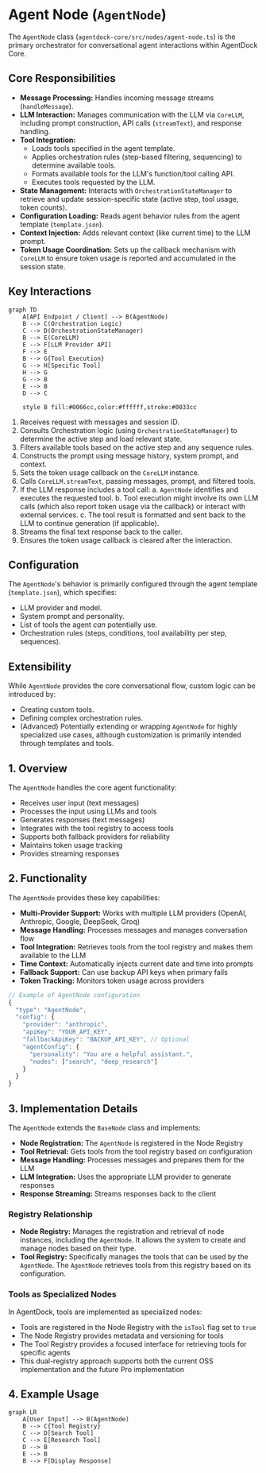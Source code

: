 # Agent Node (`AgentNode`)

The `AgentNode` class (`agentdock-core/src/nodes/agent-node.ts`) is the primary orchestrator for conversational agent interactions within AgentDock Core.

## Core Responsibilities

-   **Message Processing:** Handles incoming message streams (`handleMessage`).
-   **LLM Interaction:** Manages communication with the LLM via `CoreLLM`, including prompt construction, API calls (`streamText`), and response handling.
-   **Tool Integration:**
    -   Loads tools specified in the agent template.
    -   Applies orchestration rules (step-based filtering, sequencing) to determine available tools.
    -   Formats available tools for the LLM's function/tool calling API.
    -   Executes tools requested by the LLM.
-   **State Management:** Interacts with `OrchestrationStateManager` to retrieve and update session-specific state (active step, tool usage, token counts).
-   **Configuration Loading:** Reads agent behavior rules from the agent template (`template.json`).
-   **Context Injection:** Adds relevant context (like current time) to the LLM prompt.
-   **Token Usage Coordination:** Sets up the callback mechanism with `CoreLLM` to ensure token usage is reported and accumulated in the session state.

## Key Interactions

```mermaid
graph TD
    A[API Endpoint / Client] --> B(AgentNode)
    B --> C(Orchestration Logic)
    C --> D(OrchestrationStateManager)
    B --> E(CoreLLM)
    E --> F[LLM Provider API]
    F --> E
    B --> G{Tool Execution}
    G --> H[Specific Tool]
    H --> G
    G --> B
    E --> B
    D --> C

    style B fill:#0066cc,color:#ffffff,stroke:#0033cc
```

1.  Receives request with messages and session ID.
2.  Consults Orchestration logic (using `OrchestrationStateManager`) to determine the active step and load relevant state.
3.  Filters available tools based on the active step and any sequence rules.
4.  Constructs the prompt using message history, system prompt, and context.
5.  Sets the token usage callback on the `CoreLLM` instance.
6.  Calls `CoreLLM.streamText`, passing messages, prompt, and filtered tools.
7.  If the LLM response includes a tool call:
    a.  `AgentNode` identifies and executes the requested tool.
    b.  Tool execution might involve its own LLM calls (which also report token usage via the callback) or interact with external services.
    c.  The tool result is formatted and sent back to the LLM to continue generation (if applicable).
8.  Streams the final text response back to the caller.
9.  Ensures the token usage callback is cleared after the interaction.

## Configuration

The `AgentNode`'s behavior is primarily configured through the agent template (`template.json`), which specifies:

-   LLM provider and model.
-   System prompt and personality.
-   List of tools the agent *can* potentially use.
-   Orchestration rules (steps, conditions, tool availability per step, sequences).

## Extensibility

While `AgentNode` provides the core conversational flow, custom logic can be introduced by:

-   Creating custom tools.
-   Defining complex orchestration rules.
-   (Advanced) Potentially extending or wrapping `AgentNode` for highly specialized use cases, although customization is primarily intended through templates and tools.

## 1. Overview

The `AgentNode` handles the core agent functionality:

* Receives user input (text messages)
* Processes the input using LLMs and tools
* Generates responses (text messages)
* Integrates with the tool registry to access tools
* Supports both fallback providers for reliability
* Maintains token usage tracking
* Provides streaming responses

## 2. Functionality

The `AgentNode` provides these key capabilities:

* **Multi-Provider Support:** Works with multiple LLM providers (OpenAI, Anthropic, Google, DeepSeek, Groq)
* **Message Handling:** Processes messages and manages conversation flow
* **Tool Integration:** Retrieves tools from the tool registry and makes them available to the LLM
* **Time Context:** Automatically injects current date and time into prompts
* **Fallback Support:** Can use backup API keys when primary fails
* **Token Tracking:** Monitors token usage across providers

```typescript
// Example of AgentNode configuration
{
  "type": "AgentNode",
  "config": {
    "provider": "anthropic",
    "apiKey": "YOUR_API_KEY",
    "fallbackApiKey": "BACKUP_API_KEY", // Optional
    "agentConfig": {
      "personality": "You are a helpful assistant.",
      "nodes": ["search", "deep_research"]
    }
  }
}
```

## 3. Implementation Details

The `AgentNode` extends the `BaseNode` class and implements:

* **Node Registration:** The `AgentNode` is registered in the Node Registry
* **Tool Retrieval:** Gets tools from the tool registry based on configuration
* **Message Handling:** Processes messages and prepares them for the LLM
* **LLM Integration:** Uses the appropriate LLM provider to generate responses
* **Response Streaming:** Streams responses back to the client

### Registry Relationship

* **Node Registry:** Manages the registration and retrieval of node instances, including the `AgentNode`. It allows the system to create and manage nodes based on their type.
* **Tool Registry:** Specifically manages the tools that can be used by the `AgentNode`. The `AgentNode` retrieves tools from this registry based on its configuration.

### Tools as Specialized Nodes

In AgentDock, tools are implemented as specialized nodes:

* Tools are registered in the Node Registry with the `isTool` flag set to `true`
* The Node Registry provides metadata and versioning for tools
* The Tool Registry provides a focused interface for retrieving tools for specific agents
* This dual-registry approach supports both the current OSS implementation and the future Pro implementation

## 4. Example Usage

```mermaid
graph LR
    A[User Input] --> B(AgentNode)
    B --> C{Tool Registry}
    C --> D[Search Tool]
    C --> E[Research Tool]
    D --> B
    E --> B
    B --> F[Display Response]
``` 